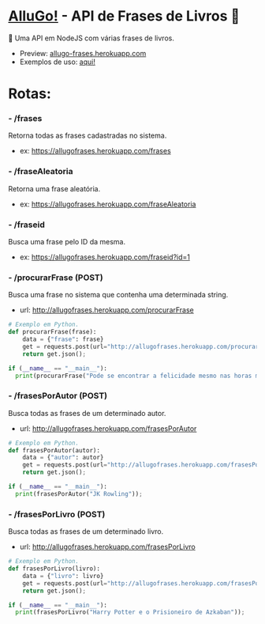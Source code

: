 # <a href="http://instagram.com/allugo_app">AlluGo!</a> - API de Frases de Livros :book:
:pencil: Uma API em NodeJS com várias frases de livros.
- Preview: <a href="allugo-frases.herokuapp.com">allugo-frases.herokuapp.com</a>
- Exemplos de uso: <a href="https://github.com/allugo/Frases-Livros-API/tree/master/exemplos">aqui!</a>

# Rotas:

### - /frases
  Retorna todas as frases cadastradas no sistema.
  - ex: <a href="https://allugofrases.herokuapp.com/frases">https://allugofrases.herokuapp.com/frases</a>

### - /fraseAleatoria
  Retorna uma frase aleatória.
  - ex: <a href="https://allugofrases.herokuapp.com/fraseAleatoria">https://allugofrases.herokuapp.com/fraseAleatoria</a>

### - /fraseid
  Busca uma frase pelo ID da mesma.
  - ex: <a href="https://allugofrases.herokuapp.com/fraseid?id=1">https://allugofrases.herokuapp.com/fraseid?id=1</a>
  
### - /procurarFrase (POST)
  Busca uma frase no sistema que contenha uma determinada string.
  - url: <a href="javascript:void(0)">http://allugofrases.herokuapp.com/procurarFrase</a>
```py
# Exemplo em Python.
def procurarFrase(frase):
    data = {"frase": frase}
    get = requests.post(url="http://allugofrases.herokuapp.com/procurarFrase", json=data, headers={'Content-Type': "application/json", 'Accept': "application/json"});
    return get.json();

if (__name__ == "__main__"):
  print(procurarFrase("Pode se encontrar a felicidade mesmo nas horas mais sombrias"));
```

### - /frasesPorAutor (POST)
  Busca todas as frases de um determinado autor.
  - url: <a href="javascript:void(0)">http://allugofrases.herokuapp.com/frasesPorAutor</a>
```py
# Exemplo em Python.
def frasesPorAutor(autor):
    data = {"autor": autor}
    get = requests.post(url="http://allugofrases.herokuapp.com/frasesPorAutor", json=data, headers={'Content-Type': "application/json", 'Accept': "application/json"});
    return get.json();

if (__name__ == "__main__"):
  print(frasesPorAutor("JK Rowling"));
```

### - /frasesPorLivro (POST)
  Busca todas as frases de um determinado livro.
  - url: <a href="javascript:void(0)">http://allugofrases.herokuapp.com/frasesPorLivro</a>
```py
# Exemplo em Python.
def frasesPorLivro(livro):
    data = {"livro": livro}
    get = requests.post(url="http://allugofrases.herokuapp.com/frasesPorLivro", json=data, headers={'Content-Type': "application/json", 'Accept': "application/json"});
    return get.json();

if (__name__ == "__main__"):
  print(frasesPorLivro("Harry Potter e o Prisioneiro de Azkaban"));
```
